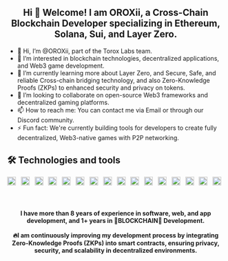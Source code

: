 <h2 align = "center">
Hi 👋 Welcome! I am OROXii, a Cross-Chain Blockchain Developer specializing in Ethereum, Solana, Sui, and Layer Zero.
</h2>

- 👋 Hi, I’m @OROXii, part of the Torox Labs team.
- 👀 I’m interested in blockchain technologies, decentralized applications, and Web3 game development.
- 🌱 I’m currently learning more about Layer Zero, and Secure, Safe, and reliable Cross-chain bridging technology, and also Zero-Knowledge Proofs (ZKPs) to enhanced security and privacy on tokens.
- 💞️ I’m looking to collaborate on open-source Web3 frameworks and decentralized gaming platforms.
- 📫 How to reach me: You can contact me via Email or through our Discord community.
- ⚡ Fun fact: We're currently building tools for developers to create fully decentralized, Web3-native games with P2P networking.

## 🛠  Technologies and tools
<span><img src="https://img.shields.io/badge/Rust-282C34?logo=Rust&logoColor=fff" alt="Rust logo" title="Rust" height="20" />
&nbsp;
<img src="https://img.shields.io/badge/Solidity-282C34?logo=Solidity&logoColor=ddd" alt="Solidity logo" title="Solidity" height="20" />
&nbsp;
<img src="https://img.shields.io/badge/JavaScript-282C34?logo=javascript&logoColor=F7DF1E" alt="JavaScript logo" title="JavaScript" height="20" /></span>
&nbsp;
<img src="https://img.shields.io/badge/TypeScript-282C34?logo=typescript&logoColor=3178C6" alt="TypeScript logo" title="TypeScript" height="20" />
&nbsp;
<img src="https://img.shields.io/badge/React-282C34?logo=React&logoColor=61DBFB" alt="React logo" title="React" height="20" />
&nbsp;
<img src="https://img.shields.io/badge/Vue.js-282C34?logo=Vue.js&logoColor=41B883" alt="Vue.js logo" title="Vue.js" height="20" />
&nbsp;
<img src="https://img.shields.io/badge/Nuxt.js-282C34?logo=Nuxt.js&logoColor=41B883" alt="Nuxt.js logo" title="Nuxt.js" height="20" />
&nbsp;
<img src="https://img.shields.io/badge/HTML5-282C34?logo=html5&logoColor=E34F26" alt="HTML5 logo" title="HTML5" height="20" />
&nbsp;
<img src="https://img.shields.io/badge/CSS3-282C34?logo=css3&logoColor=1572B6" alt="CSS3 logo" title="CSS3" height="20" />
&nbsp;
<img src="https://img.shields.io/badge/Sass-282C34?logo=Sass&logoColor=F5517F" alt="Sass logo" title="Sass" height="20" />
&nbsp;
<img src="https://img.shields.io/badge/React Native-282C34?logo=react&logoColor=61DAFB" alt="React Native logo" title="React Native" height="20" />
&nbsp;
<img src="https://img.shields.io/badge/Redux-282C34?logo=redux&logoColor=764ABC" alt="Redux logo" title="Redux" height="20" />
&nbsp;
<img src="https://img.shields.io/badge/git-282C34?logo=git&logoColor=F05032" alt="git logo" title="git" height="20" />
&nbsp;
<img src="https://img.shields.io/badge/VS%20Code-282C34?logo=visual-studio-code&logoColor=007ACC" alt="Visual Studio Code logo" title="Visual Studio Code" height="20" />
&nbsp;
<img src="https://img.shields.io/badge/docker-282C34?logo=Docker&logoColor=007ACC" alt="Docker logo" title="Docker" height="20" />
&nbsp;
<img src="https://img.shields.io/badge/firebase-282C34?logo=firebase&logoColor=FFCB2B" alt="firebase logo" title="firebase" height="20" />
&nbsp;
<br /><br />


<h4 align="center">
I have more than 8 years of experience in software, web, and app development, and 1+ years in 🔗<b>BLOCKCHAIN</b>🔗 Development. 
<br /><br />
🔥I am continuously improving my development process by integrating Zero-Knowledge Proofs (ZKPs) into smart contracts, ensuring privacy, security, and scalability in decentralized environments.
</h4>
<br />
